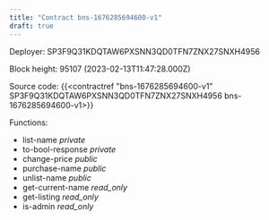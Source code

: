 ```yaml
---
title: "Contract bns-1676285694600-v1"
draft: true
---
```

Deployer: SP3F9Q31KDQTAW6PXSNN3QD0TFN7ZNX27SNXH4956


 



Block height: 95107 (2023-02-13T11:47:28.000Z)

Source code: {{<contractref "bns-1676285694600-v1" SP3F9Q31KDQTAW6PXSNN3QD0TFN7ZNX27SNXH4956 bns-1676285694600-v1>}}

Functions:

* list-name _private_
* to-bool-response _private_
* change-price _public_
* purchase-name _public_
* unlist-name _public_
* get-current-name _read_only_
* get-listing _read_only_
* is-admin _read_only_
